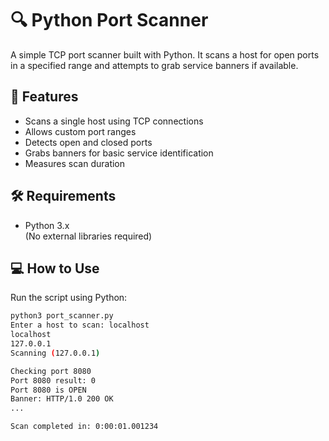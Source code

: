# 🔍 Python Port Scanner

A simple TCP port scanner built with Python. It scans a host for open ports in a specified range and attempts to grab service banners if available.

## 🚀 Features

- Scans a single host using TCP connections
- Allows custom port ranges
- Detects open and closed ports
- Grabs banners for basic service identification
- Measures scan duration

## 🛠 Requirements

- Python 3.x  
(No external libraries required)

## 💻 How to Use

Run the script using Python:

```bash
python3 port_scanner.py
Enter a host to scan: localhost
localhost
127.0.0.1
Scanning (127.0.0.1)

Checking port 8080
Port 8080 result: 0
Port 8080 is OPEN
Banner: HTTP/1.0 200 OK
...

Scan completed in: 0:00:01.001234
